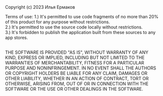 Copyright (c) 2023 Илья Ермаков

Terms of use:
1.) It's permitted to use code fragments of no more than 20% of this product for any purpose without restrictions.<br />
2.) It's permitted to use the source code  locally without restrictions.<br />
3.) It's forbidden to publish the application built from these sources to any app stores.<br />
<br />

THE SOFTWARE IS PROVIDED "AS IS", WITHOUT WARRANTY OF ANY KIND, EXPRESS OR
IMPLIED, INCLUDING BUT NOT LIMITED TO THE WARRANTIES OF MERCHANTABILITY,
FITNESS FOR A PARTICULAR PURPOSE AND NONINFRINGEMENT. IN NO EVENT SHALL THE
AUTHORS OR COPYRIGHT HOLDERS BE LIABLE FOR ANY CLAIM, DAMAGES OR OTHER
LIABILITY, WHETHER IN AN ACTION OF CONTRACT, TORT OR OTHERWISE, ARISING FROM,
OUT OF OR IN CONNECTION WITH THE SOFTWARE OR THE USE OR OTHER DEALINGS IN
THE SOFTWARE.
